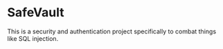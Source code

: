 # SafeVault
This is a security and authentication project specifically to combat things like SQL injection.

